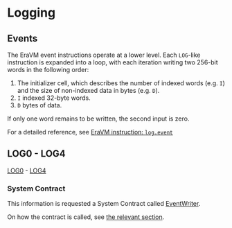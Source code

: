 # Logging



## Events

The EraVM event instructions operate at a lower level. Each `LOG`-like instruction is expanded into a loop, with each iteration writing two 256-bit words in the following order:

1. The initializer cell, which describes the number of indexed words (e.g. `I`) and the size of non-indexed data in bytes (e.g. `D`).
2. `I` indexed 32-byte words.
3. `D` bytes of data.

If only one word remains to be written, the second input is zero.

For a detailed reference, see [EraVM instruction: `log.event`](https://matter-labs.github.io/eravm-spec/spec.html#EventDefinition)



## LOG0 - LOG4

[LOG0](https://www.evm.codes/#a0?fork=shanghai) - [LOG4](https://www.evm.codes/#a4?fork=shanghai)



### System Contract

This information is requested a System Contract called [EventWriter](https://github.com/code-423n4/2024-03-zksync/blob/main/code/system-contracts/contracts/EventWriter.yul).

On how the contract is called, see [the relevant section](https://docs.zksync.io/zksync-protocol/contracts/system-contracts).
